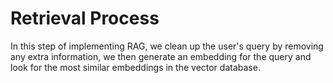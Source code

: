 # Retrieval Process

In this step of implementing RAG, we clean up the user's query by removing any extra information, we then generate an embedding for the query and look for the most similar embeddings in the vector database.